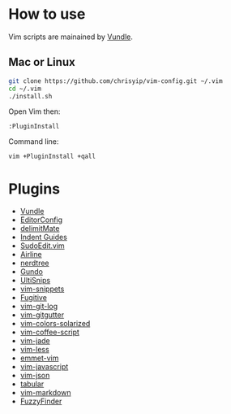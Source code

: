 # How to use

Vim scripts are mainained by [Vundle](https://github.com/gmarik/Vundle.vim).

## Mac or Linux

```bash
git clone https://github.com/chrisyip/vim-config.git ~/.vim
cd ~/.vim
./install.sh
```

Open Vim then:

```vim
:PluginInstall
```

Command line:

```shell
vim +PluginInstall +qall
```

# Plugins

- [Vundle](https://github.com/gmarik/vundle)
- [EditorConfig](https://github.com/editorconfig/editorconfig-vim)
- [delimitMate](https://github.com/Raimondi/delimitMate)
- [Indent Guides](https://github.com/nathanaelkane/vim-indent-guides)
- [SudoEdit.vim](https://github.com/chrisbra/SudoEdit.vim)
- [Airline](https://github.com/bling/vim-airline)
- [nerdtree](https://github.com/scrooloose/nerdtree)
- [Gundo](https://github.com/sjl/gundo.vim)
- [UltiSnips](https://github.com/sirver/ultisnips)
- [vim-snippets](https://github.com/honza/vim-snippets)
- [Fugitive](https://github.com/tpope/vim-fugitive)
- [vim-git-log](https://github.com/kablamo/vim-git-log)
- [vim-gitgutter](https://github.com/airblade/vim-gitgutter)
- [vim-colors-solarized](https://github.com/altercation/vim-colors-solarized)
- [vim-coffee-script](https://github.com/kchmck/vim-coffee-script)
- [vim-jade](https://github.com/digitaltoad/vim-jade)
- [vim-less](https://github.com/genoma/vim-less)
- [emmet-vim](https://github.com/mattn/emmet-vim)
- [vim-javascript](https://github.com/pangloss/vim-javascript)
- [vim-json](https://github.com/elzr/vim-json)
- [tabular](https://github.com/godlygeek/tabular)
- [vim-markdown](https://github.com/plasticboy/vim-markdown)
- [FuzzyFinder](https://bitbucket.org/ns9tks/vim-fuzzyfinder/)
